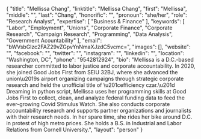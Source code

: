 {
  "title": "Mellissa Chang",
  "linktitle": "Mellissa Chang",
  "first": "Mellissa",
  "middle": "",
  "last": "Chang",
  "honorific": "",
  "pronoun": "she/her",
  "role": "Research Analyst",
  "expertise": [
    "Business & Finance"
  ],
  "keywords": [
    "Labor",
    "Employment",
    "Unions",
    "Corporate Finance",
    "Corporate Research",
    "Campaign Research",
    "Programming",
    "Data Analysis",
    "Government Acountability"
  ],
  "email": "bWVsbGlzc2FAZ29vZGpvYnNmaXJzdC5vcmc=",
  "images": [],
  "website": "",
  "facebook": "",
  "twitter": "",
  "instagram": "",
  "linkedin": "",
  "location": "Washington, DC",
  "phone": "9542812924",
  "bio": "Mellissa is a D.C.-based researcher committed to labor justice and corporate accountability. In 2020, she joined Good Jobs First from SEIU 32BJ, where she advanced the union\u2019s airport organizing campaigns through strategic corporate research and held the unofficial title of \u201cefficiency czar.\u201d Dreaming in python script, Mellissa uses her programming skills at Good Jobs First to collect, clean, and analyze federal funding data to feed the ever-growing Covid Stimulus Watch. She also conducts corporate accountability research and supports partner organizations and journalists with their research needs. In her spare time, she rides her bike around D.C. in protest of high metro prices. She holds a B.S. in Industrial and Labor Relations from Cornell University.",
  "layout": "person"
}